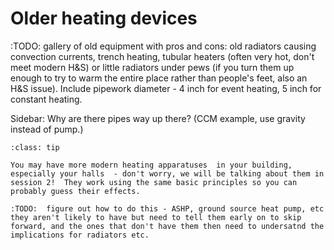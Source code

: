 # Older heating devices

:TODO: gallery of old equipment with pros and cons:  old radiators causing convection currents, trench heating, tubular heaters (often very hot, don't meet modern H&S) or little radiators under pews (if you turn them up enough to try to warm the entire place rather than people's feet, also an H&S issue).  Include pipework diameter - 4 inch for event heating, 5 inch for constant heating.

Sidebar:  Why are there pipes way up there?  (CCM example, use gravity instead of pump.)

```{Admonition} Sign Post
:class: tip

You may have more modern heating apparatuses  in your building, especially your halls  - don't worry, we will be talking about them in session 2!  They work using the same basic principles so you can probably guess their effects.

:TODO:  figure out how to do this - ASHP, ground source heat pump, etc they aren't likely to have but need to tell them early on to skip forward, and the ones that don't have them then need to undersatnd the implications for radiators etc.

```